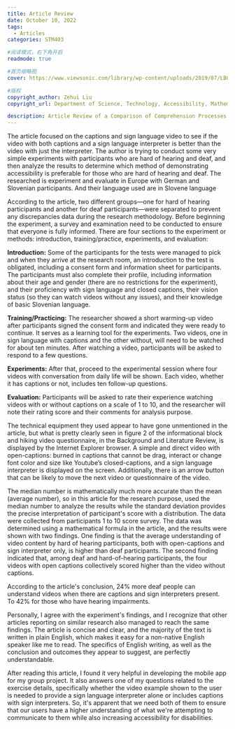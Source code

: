 ```yaml
---
title: Article Review
date: October 10, 2022
tags:
  - Articles
categories: STM403

#阅读模式，右下角开启
readmode: true

#首页缩略图
cover: https://www.viewsonic.com/library/wp-content/uploads/2019/07/LB0037.jpg

#版权
copyright_author: Zehui Liu
copyright_url: Department of Science, Technology, Accessibility, Mathematics, and Public Health (STAMP)

description: Article Review of a Comparison of Comprehension Processes in Sign Language Interpreter Videos with or without Captions
---
```


The article focused on the captions and sign language video to see if the video with both captions and a sign language interpreter is better than the video with just the interpreter. The author is trying to conduct some very simple experiments with participants who are hard of hearing and deaf, and then analyze the results to determine which method of demonstrating accessibility is preferable for those who are hard of hearing and deaf. The researched is experiment and evaluate in Europe with German and Slovenian participants. And their language used are in Slovene language

According to the article, two different groups—one for hard of hearing participants and another for deaf participants—were separated to prevent any discrepancies data during the research methodology. Before beginning the experiment, a survey and examination need to be conducted to ensure that everyone is fully informed. There are four sections to the experiment or methods: introduction, training/practice, experiments, and evaluation:

<b>Introduction:</b> Some of the participants for the tests were managed to pick and when they arrive at the research room, an introduction to the test is obligated, including a consent form and information sheet for participants. The participants must also complete their profile, including information about their age and gender (there are no restrictions for the experiment), and their proficiency with sign language and closed captions, their vision status (so they can watch videos without any issues), and their knowledge of basic Slovenian language.

<b>Training/Practicing:</b> The researcher showed a short warming-up video after participants signed the consent form and indicated they were ready to continue. It serves as a learning tool for the experiments. Two videos, one in sign language with captions and the other without, will need to be watched for about ten minutes. After watching a video, participants will be asked to respond to a few questions.

<b>Experiments:</b> After that, proceed to the experimental session where four videos with conversation from daily life will be shown. Each video, whether it has captions or not, includes ten follow-up questions.

<b>Evaluation:</b> Participants will be asked to rate their experience watching videos with or without captions on a scale of 1 to 10, and the researcher will note their rating score and their comments for analysis purpose.

The technical equipment they used appear to have gone unmentioned in the article, but what is pretty clearly seen in figure 2 of the informational block and hiking video questionnaire, in the Background and Literature Review, is displayed by the Internet Explorer browser. A simple and direct video with open-captions: burned in captions that cannot be drag, interact or change font color and size like Youtube’s closed-captions, and a sign language interpreter is displayed on the screen. Additionally, there is an arrow button that can be likely to move the next video or questionnaire of the video.

The median number is mathematically much more accurate than the mean (average number), so in this article for the research purpose, used the median number to analyze the results while the standard deviation provides the precise interpretation of participant's score with a distribution. The data were collected from participants 1 to 10 score survey. The data was determined using a mathematical formula in the article, and the results were shown with two findings. One finding is that the average understanding of video content by hard of hearing participants, both with open-captions and sign interpreter only, is higher than deaf participants. The second finding indicated that, among deaf and hard-of-hearing participants, the four videos with open captions collectively scored higher than the video without captions.

According to the article's conclusion, 24% more deaf people can understand videos when there are captions and sign interpreters present. To 42% for those who have hearing impairments.

Personally, I agree with the experiment's findings, and I recognize that other articles reporting on similar research also managed to reach the same findings. The article is concise and clear, and the majority of the text is written in plain English, which makes it easy for a non-native English speaker like me to read. The specifics of English writing, as well as the conclusion and outcomes they appear to suggest, are perfectly understandable.

After reading this article, I found it very helpful in developing the mobile app for my group project. It also answers one of my questions related to the exercise details, specifically whether the video example shown to the user is needed to provide a sign language interpreter alone or includes captions with sign interpreters. So, it's apparent that we need both of them to ensure that our users have a higher understanding of what we're attempting to communicate to them while also increasing accessibility for disabilities.
